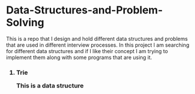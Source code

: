 # Data-Structures-and-Problem-Solving
This is a repo that I design and hold different data structures and problems that are used in different interview processes.
In this project I am searching for different data structures and if I like their concept I am trying to implement them along with some programs that are using it.


<h3>
  <ol>
    <li>
        Trie
      <p> This is a data structure </p>
    </li>
  </ol>
</3>
